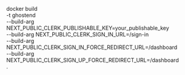 docker build \
  -t ghostend \
  --build-arg NEXT_PUBLIC_CLERK_PUBLISHABLE_KEY=your_publishable_key \
  --build-arg NEXT_PUBLIC_CLERK_SIGN_IN_URL=/sign-in \
  --build-arg NEXT_PUBLIC_CLERK_SIGN_IN_FORCE_REDIRECT_URL=/dashboard \
  --build-arg NEXT_PUBLIC_CLERK_SIGN_UP_FORCE_REDIRECT_URL=/dashboard \
  .

